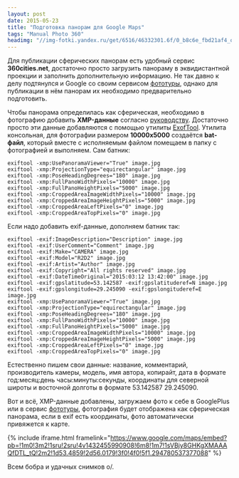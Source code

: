 ```yaml
---
layout: post
date: 2015-05-23
title: "Подготовка панорам для Google Maps"
tags: "Manual Photo 360"
headimg: "//img-fotki.yandex.ru/get/6516/46332301.6f/0_b8c6e_fbd21af4_orig.jpg"
---
```

Для публикации сферических панорам есть удобный сервис **360cities.net**, достаточно просто загрузить панораму в эквидистантной проекции и заполнить дополнительную информацию. Не так давно к делу подтянулся и Google со своим сервисом [фототуры](https://www.google.com/maps/views/), однако для публикации в нём панорам их необходимо предварительно подготовить.

Чтобы панорама определилась как сферическая, необходимо в фотографию добавить **XMP-данные** согласно [руководству](https://developers.google.com/photo-sphere/metadata/). Достаточно просто эти данные добавляются с помощью утилиты [ExofTool](http://www.sno.phy.queensu.ca/~phil/exiftool/). Утилита консольная, для фотографии размером **10000x5000** создаётся **bat-файл**, который вместе с исполняемым файлом помещаем в папку с фотографией и выполняем. Сам батник:

	exiftool -xmp:UsePanoramaViewer="True" image.jpg
	exiftool -xmp:ProjectionType="equirectangular" image.jpg
	exiftool -xmp:PoseHeadingDegrees="180" image.jpg
	exiftool -xmp:FullPanoWidthPixels="10000" image.jpg
	exiftool -xmp:FullPanoHeightPixels="5000" image.jpg
	exiftool -xmp:CroppedAreaImageWidthPixels="10000" image.jpg
	exiftool -xmp:CroppedAreaImageHeightPixels="5000" image.jpg
	exiftool -xmp:CroppedAreaLeftPixels="0" image.jpg
	exiftool -xmp:CroppedAreaTopPixels="0" image.jpg 

Если надо добавить exif-данные, дополняем батник так:

	exiftool -exif:ImageDescription="Description" image.jpg
	exiftool -exif:UserComment="Comment" image.jpg
	exiftool -exif:Make="CAMERA" image.jpg
	exiftool -exif:Model="R2D2" image.jpg
	exiftool -exif:Artist="Author" image.jpg
	exiftool -exif:Copyright="All rights reserved" image.jpg
	exiftool -exif:DateTimeOriginal="2015:03:12 13:42:00" image.jpg
	exiftool -exif:gpslatitude=53.142587 -exif:gpslatituderef=N image.jpg
	exiftool -exif:gpslongitude=29.245090 -exif:gpslongituderef=E image.jpg
	exiftool -xmp:UsePanoramaViewer="True" image.jpg
	exiftool -xmp:ProjectionType="equirectangular" image.jpg
	exiftool -xmp:PoseHeadingDegrees="180" image.jpg
	exiftool -xmp:FullPanoWidthPixels="10000" image.jpg
	exiftool -xmp:FullPanoHeightPixels="5000" image.jpg
	exiftool -xmp:CroppedAreaImageWidthPixels="10000" image.jpg
	exiftool -xmp:CroppedAreaImageHeightPixels="5000" image.jpg
	exiftool -xmp:CroppedAreaLeftPixels="0" image.jpg
	exiftool -xmp:CroppedAreaTopPixels="0" image.jpg

Естественно пишем свои данные: название, комментарий, производитель камеры, модель, имя автора, копирайт, дата в формате год:месяц:день часы:минуты:секунды, координаты для северной широты и восточной долготы в формате 53.142587 29.245090.

Вот и всё, XMP-данные добавлены, загружаем фото к себе в GooglePlus или в сервис [фототуры](https://www.google.com/maps/views/), фотография будет отображена как сферическая панорама, если в exif есть координаты, фото автоматически привяжется к карте.

{% include iframe.html framelink="https://www.google.com/maps/embed?pb=!1m0!3m2!1sru!2sru!4v1432455990908!6m8!1m7!1sVBjy8GHKgXMAAAQfDTL_tQ!2m2!1d53.4859!2d56.0179!3f0!4f0!5f1.294780537377088" %}

Всем бобра и удачных снимков о/.
